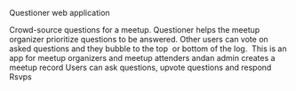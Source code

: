 Questioner web application

Crowd-source questions for a meetup. ​Questioner​​ helps the meetup organizer prioritize 
questions to be answered. Other users can vote on asked questions and they bubble to the top  
or bottom of the log. 
This is an app for meetup organizers and meetup attenders andan admin creates a meetup record
Users can ask questions, upvote questions and respond Rsvps
